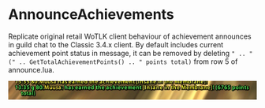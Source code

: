 # AnnounceAchievements
Replicate original retail WoTLK client behaviour of achievement announces in guild chat to the Classic 3.4.x client. By default includes current achievement point status in message, it can be removed by deleting `" .. " (" .. GetTotalAchievementPoints() .. " points total)` from row 5 of announce.lua.

![Example](msg.jpg)
